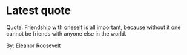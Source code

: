 # Latest quote 

Quote: Friendship with oneself is all important, because without it one cannot be friends with anyone else in the world. 

By: Eleanor Roosevelt